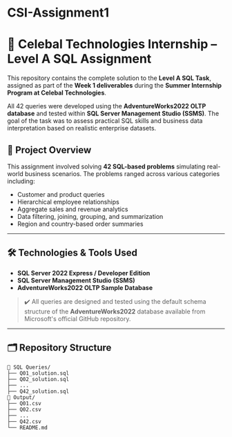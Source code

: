 # CSI-Assignment1

# 💼 Celebal Technologies Internship – Level A SQL Assignment

This repository contains the complete solution to the **Level A SQL Task**, assigned as part of the **Week 1 deliverables** during the **Summer Internship Program at Celebal Technologies**.

All 42 queries were developed using the **AdventureWorks2022 OLTP database** and tested within **SQL Server Management Studio (SSMS)**. The goal of the task was to assess practical SQL skills and business data interpretation based on realistic enterprise datasets.


## 📌 Project Overview

This assignment involved solving **42 SQL-based problems** simulating real-world business scenarios. The problems ranged across various categories including:

- Customer and product queries  
- Hierarchical employee relationships  
- Aggregate sales and revenue analytics  
- Data filtering, joining, grouping, and summarization  
- Region and country-based order summaries

---

## 🛠️ Technologies & Tools Used

- **SQL Server 2022 Express / Developer Edition**
- **SQL Server Management Studio (SSMS)**
- **AdventureWorks2022 OLTP Sample Database**

> ✔️ All queries are designed and tested using the default schema structure of the **AdventureWorks2022** database available from Microsoft's official GitHub repository.

---

## 🗂️ Repository Structure
```plaintext
📁 SQL Queries/
├── Q01_solution.sql
├── Q02_solution.sql
├── ...
├── Q42_solution.sql
📁 Output/
├── Q01.csv
├── Q02.csv
├── ...
├── Q42.csv
└── README.md
